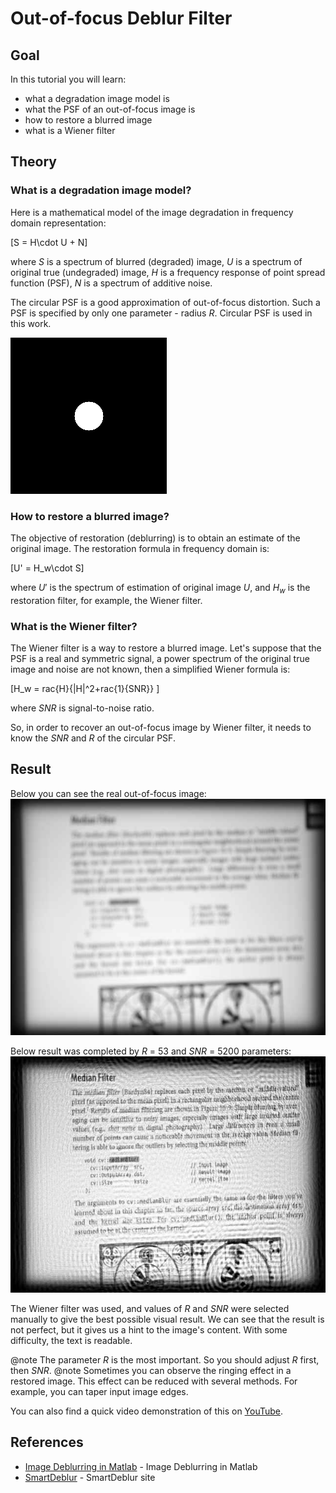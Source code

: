 Out-of-focus Deblur Filter
==========================

Goal
----

In this tutorial you will learn:

-   what a degradation image model is
-   what the PSF of an out-of-focus image is
-   how to restore a blurred image
-   what is a Wiener filter

Theory
------

### What is a degradation image model?

Here is a mathematical model of the image degradation in frequency domain representation:

[S = H\cdot U + N]

where
$S$ is a spectrum of blurred (degraded) image,
$U$ is a spectrum of original true (undegraded) image,
$H$ is a frequency response of point spread function (PSF),
$N$ is a spectrum of additive noise.

The circular PSF is a good approximation of out-of-focus distortion. Such a PSF is specified by only one parameter - radius $R$. Circular PSF is used in this work.

![Circular point spread function](/www/images/psf.png)

### How to restore a blurred image?

The objective of restoration (deblurring) is to obtain an estimate of the original image. The restoration formula in frequency domain is:

[U' = H_w\cdot S]

where
$U'$ is the spectrum of estimation of original image $U$, and 
$H_w$ is the restoration filter, for example, the Wiener filter.

### What is the Wiener filter?

The Wiener filter is a way to restore a blurred image. Let's suppose that the PSF is a real and symmetric signal, a power spectrum of the original true image and noise are not known,
then a simplified Wiener formula is:

[H_w = rac{H}{|H|^2+rac{1}{SNR}} ]

where
$SNR$ is signal-to-noise ratio.

So, in order to recover an out-of-focus image by Wiener filter, it needs to know the $SNR$ and $R$ of the circular PSF.

Result
------

Below you can see the real out-of-focus image:
![Out-of-focus image](/www/images/original.jpg)


Below result was completed by $R$ = 53 and $SNR$ = 5200 parameters:
![The restored (deblurred) image](/www/images/recovered.jpg)

The Wiener filter was used, and values of $R$ and $SNR$ were selected manually to give the best possible visual result.
We can see that the result is not perfect, but it gives us a hint to the image's content. With some difficulty, the text is readable.

@note The parameter $R$ is the most important. So you should adjust $R$ first, then $SNR$.
@note Sometimes you can observe the ringing effect in a restored image. This effect can be reduced with several methods. For example, you can taper input image edges.

You can also find a quick video demonstration of this on
[YouTube](https://youtu.be/0bEcE4B0XP4).

References
------
- [Image Deblurring in Matlab] - Image Deblurring in Matlab
- [SmartDeblur] - SmartDeblur site

<!-- invisible references list -->
[Digital Image Processing]: http://web.ipac.caltech.edu/staff/fmasci/home/astro_refs/Digital_Image_Processing_2ndEd.pdf
[Image Deblurring in Matlab]: https://www.mathworks.com/help/images/image-deblurring.html
[SmartDeblur]: http://yuzhikov.com/articles/BlurredImagesRestoration1.htm
